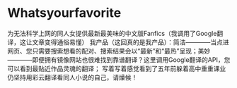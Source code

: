 # Whatsyourfavorite
为无法科学上网的同人女提供最新最美味的中文版Fanfics（我调用了Google翻译，这让文章变得通俗易懂）
我产品（这回真的是我产品）：简洁————当点进网页、您只需要搜索想看的配对、搜索结果会以“最新”和“最热”呈现；美妙————即便拥有镜像网站也很难找到靠谱翻译？这里调用Google翻译的API，您可以看到最贴近作品灵魂的翻译；
写着写着感觉看到了五年前躲着高中重重课业仍坚持用彩云翻译看同人小说的自己，请燥候！
